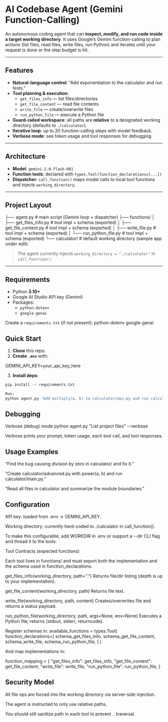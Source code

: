 # AI Codebase Agent (Gemini Function-Calling)

An autonomous coding agent that can **inspect, modify, and run code inside a target working directory**. It uses Google’s Gemini function-calling to plan actions (list files, read files, write files, run Python) and iterates until your request is done or the step budget is hit.

---

## Features

- **Natural-language control**: “Add exponentiation to the calculator and run tests.”
- **Tool planning & execution**:
  - `get_files_info` — list files/directories
  - `get_file_content` — read file contents
  - `write_file` — create/overwrite files
  - `run_python_file` — execute a Python file
- **Guard-railed workspace**: all paths are **relative** to a designated working directory (defaults to `./calculator`).
- **Iterative loop**: up to 20 function-calling steps with model feedback.
- **Verbose mode**: see token usage and tool responses for debugging.

---

## Architecture



- **Model**: `gemini-2.0-flash-001`
- **Function tools**: declared with `types.Tool(function_declarations=[...])`
- **Dispatcher**: `call_function()` maps model calls to local tool functions and injects `working_directory`.

---

## Project Layout


├── agent.py # main script (Gemini loop + dispatcher)
├── functions/
│ ├── get_files_info.py # tool impl + schema (exported)
│ ├── get_file_content.py # tool impl + schema (exported)
│ ├── write_file.py # tool impl + schema (exported)
│ └── run_python_file.py # tool impl + schema (exported)
└── calculator/ # default working directory (sample app under edit)

> The agent currently injects `working_directory = "./calculator"` in `call_function()`.

---

## Requirements

- Python **3.10+**
- Google AI Studio API key (Gemini)
- Packages:
  - `python-dotenv`
  - `google-genai`

Create a `requirements.txt` (if not present):
python-dotenv
google-genai

## Quick Start

1. **Clone** this repo.
2. **Create `.env`** with:

GEMINI_API_KEY=your_api_key_here

3. **Install deps**:
```bash
pip install -r requirements.txt

Run:
python agent.py "Add multiply(a, b) to calculator/ops.py and run calculator/main.py"
```
## Debugging
Verbose (debug) mode
python agent.py "List project files" --verbose

Verbose prints your prompt, token usage, each tool call, and tool responses.

## Usage Examples

“Find the bug causing division by zero in calculator/ and fix it.”

“Create calculator/advanced.py with power(a, b) and run calculator/main.py.”

“Read all files in calculator and summarize the module boundaries.”

## Configuration

API key: loaded from .env → GEMINI_API_KEY.

Working directory: currently hard-coded to ./calculator in call_function().

To make this configurable, add WORKDIR in .env or support a --dir CLI flag and thread it to the tools.

Tool Contracts (expected functions)

Each tool lives in functions/ and must export both the implementation and the schema used in function_declarations.

get_files_info(working_directory, path=".")
Returns file/dir listing (depth is up to your implementation).

get_file_content(working_directory, path)
Returns file text.

write_file(working_directory, path, content)
Creates/overwrites file and returns a status payload.

run_python_file(working_directory, path, args=None, env=None)
Executes a Python file; returns {stdout, stderr, returncode}.

Register schemas in:
available_functions = types.Tool(
    function_declarations=[
        schema_get_files_info,
        schema_get_file_content,
        schema_write_file,
        schema_run_python_file,
    ]
)

And map implementations in:

function_mapping = {
    "get_files_info": get_files_info,
    "get_file_content": get_file_content,
    "write_file": write_file,
    "run_python_file": run_python_file,
}

## Security Model

All file ops are forced into the working directory via server-side injection.

The agent is instructed to only use relative paths.

You should still sanitize path in each tool to prevent .. traversal.


